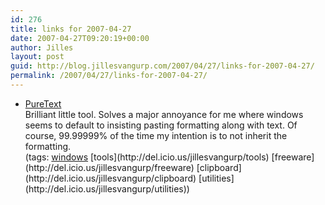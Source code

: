 ```yaml
---
id: 276
title: links for 2007-04-27
date: 2007-04-27T09:20:19+00:00
author: Jilles
layout: post
guid: http://blog.jillesvangurp.com/2007/04/27/links-for-2007-04-27/
permalink: /2007/04/27/links-for-2007-04-27/
---
```

<ul class="delicious">
	<li>
		<div class="delicious-link"><a href="http://www.stevemiller.net/puretext/">PureText</a></div>
		<div class="delicious-extended">Brilliant little tool. Solves a major annoyance for me where windows seems to default to insisting pasting formatting along with text. Of course, 99.99999% of the time my intention is to not inherit the formatting.</div>
		<div class="delicious-tags">(tags: <a href="http://del.icio.us/jillesvangurp/windows">windows</a> [tools](http://del.icio.us/jillesvangurp/tools) [freeware](http://del.icio.us/jillesvangurp/freeware) [clipboard](http://del.icio.us/jillesvangurp/clipboard) [utilities](http://del.icio.us/jillesvangurp/utilities))</div>
	</li>
</ul>
